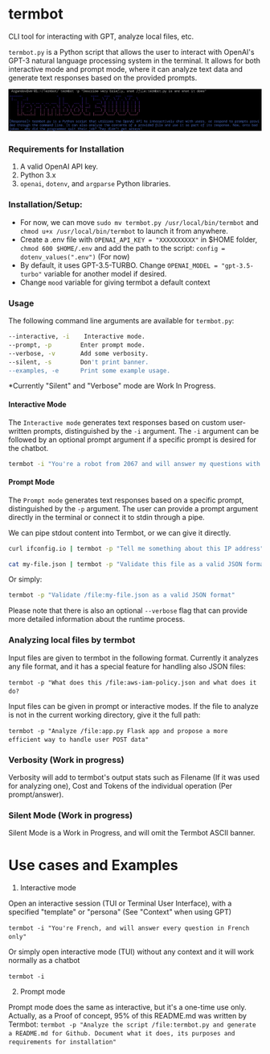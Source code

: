 # termbot
CLI tool for interacting with GPT, analyze local files, etc.

`termbot.py` is a Python script that allows the user to interact with OpenAI's GPT-3 natural language processing system in the terminal. It allows for both interactive mode and prompt mode, where it can analyze text data and generate text responses based on the provided prompts.

![termbot-prompt-mode Image](termbot-prompt-mode.png)

### Requirements for Installation
1. A valid OpenAI API key.
2. Python 3.x
3. `openai`, `dotenv`, and `argparse` Python libraries.

### Installation/Setup:

* For now, we can move `sudo mv termbot.py /usr/local/bin/termbot` and `chmod u+x /usr/local/bin/termbot` to launch it from anywhere.
* Create a .env file with `OPENAI_API_KEY = "XXXXXXXXXX"` in $HOME folder, `chmod 600 $HOME/.env` and add the path to the script:
`config = dotenv_values(".env")` (For now)
* By default, it uses GPT-3.5-TURBO. Change `OPENAI_MODEL = "gpt-3.5-turbo"` variable for another model if desired.
* Change `mood` variable for giving termbot a default context

### Usage
The following command line arguments are available for `termbot.py`:

```bash
--interactive, -i    Interactive mode.
--prompt, -p        Enter prompt mode.
--verbose, -v       Add some verbosity.
--silent, -s        Don't print banner.
--examples, -e      Print some example usage.
```
*Currently "Silent" and "Verbose" mode are Work In Progress.

#### Interactive Mode
The `Interactive mode` generates text responses based on custom user-written prompts, distinguished by the `-i` argument. The `-i` argument can be followed by an optional prompt argument if a specific prompt is desired for the chatbot.

```bash
termbot -i "You're a robot from 2067 and will answer my questions with a very robotic manner"
```

#### Prompt Mode
The `Prompt mode` generates text responses based on a specific prompt, distinguished by the `-p` argument. The user can provide a prompt argument directly in the terminal or connect it to stdin through a pipe.

We can pipe stdout content into Termbot, or we can give it directly.
```bash
curl ifconfig.io | termbot -p "Tell me something about this IP address"
```

```bash
cat my-file.json | termbot -p "Validate this file as a valid JSON format"
```
Or simply:

```bash
termbot -p "Validate /file:my-file.json as a valid JSON format"
```

Please note that there is also an optional `--verbose` flag that can provide more detailed information about the runtime process.

### Analyzing local files by termbot

Input files are given to termbot in the following format. Currently it analyzes any file format, and it has a special feature for handling also JSON files:

`termbot -p "What does this /file:aws-iam-policy.json and what does it do?`

Input files can be given in prompt or interactive modes. If the file to analyze is not in the current working directory, give it the full path:

`termbot -p "Analyze /file:app.py Flask app and propose a more efficient way to handle user POST data"`


### Verbosity (Work in progress)

Verbosity will add to termbot's output stats such as Filename (If it was used for analyzing one), Cost and Tokens of the individual operation (Per prompt/answer).

### Silent Mode (Work in progress)

Silent Mode is a Work in Progress, and will omit the Termbot ASCII banner.

# Use cases and Examples

1. Interactive mode

Open an interactive session (TUI or Terminal User Interface), with a specified "template" or "persona" (See "Context" when using GPT)

`termbot -i "You're French, and will answer every question in French only"`

Or simply open interactive mode (TUI) without any context and it will work normally as a chatbot

`termbot -i`

2. Prompt mode

Prompt mode does the same as interactive, but it's a one-time use only. Actually, as a Proof of concept, 95% of this README.md was written by Termbot:
`termbot -p "Analyze the script /file:termbot.py and generate a README.md for Github. Document what it does, its purposes and requirements for installation"`
